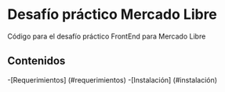 # Desafío práctico Mercado Libre
Código para el desafío práctico FrontEnd para Mercado Libre

## Contenidos
-[Requerimientos] (#requerimientos)
-[Instalación] (#instalación)



